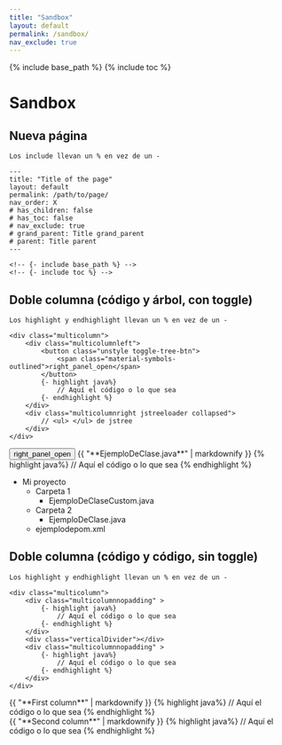 ```yaml
---
title: "Sandbox"
layout: default
permalink: /sandbox/
nav_exclude: true
---
```

{% include base_path %}
{% include toc %}

# Sandbox

## Nueva página

```
Los include llevan un % en vez de un -

---
title: "Title of the page"
layout: default
permalink: /path/to/page/
nav_order: X 
# has_children: false
# has_toc: false
# nav_exclude: true
# grand_parent: Title grand_parent
# parent: Title parent
---

<!-- {- include base_path %} -->
<!-- {- include toc %} -->
```

## Doble columna (código y árbol, con toggle)

```
Los highlight y endhighlight llevan un % en vez de un -

<div class="multicolumn">
    <div class="multicolumnleft">
        <button class="unstyle toggle-tree-btn">
            <span class="material-symbols-outlined">right_panel_open</span>
        </button>
        {- highlight java%}
            // Aquí el código o lo que sea
        {- endhighlight %}
    </div>
    <div class="multicolumnright jstreeloader collapsed">
        // <ul> </ul> de jstree
    </div>
</div>
```

<div class="multicolumn">
    <div class="multicolumnleft">
        <button class="unstyle toggle-tree-btn">
            <span class="material-symbols-outlined">right_panel_open</span>
        </button>
        {{ "**EjemploDeClase.java**"  | markdownify }}
        {% highlight java%}
            // Aquí el código o lo que sea
        {% endhighlight %}
    </div>
    <div class="multicolumnright jstreeloader collapsed">
        <ul>
            <li data-jstree='{"disabled":true, "opened":true, "icon":"{{ base_path }}/assets/jstree/fa-folder-open.svg"}'>
            Mi proyecto
            <ul>
                <li data-jstree='{"disabled":true, "icon":"{{ base_path }}/assets/jstree/fa-folder-open.svg"}'>
                Carpeta 1
                <ul>
                <li data-jstree='{"disabled":true, "icon":"{{ base_path }}/assets/jstree/fa-file.svg"}'>EjemploDeClaseCustom.java</li>
                </ul>
                </li>
                <li data-jstree='{"disabled":true, "icon":"{{ base_path }}/assets/jstree/fa-folder-open.svg"}'>
                Carpeta 2
                <ul>
                <li data-jstree='{"selected": true, "icon":"{{ base_path }}/assets/jstree/fa-file.svg"}'>EjemploDeClase.java</li>
                </ul>
                </li>
                <li data-jstree='{"disabled":true, "icon":"{{ base_path }}/assets/jstree/fa-file.svg"}'>ejemplodepom.xml</li>
            </ul>
            </li>
        </ul>
    </div>
</div>

## Doble columna (código y código, sin toggle)

```
Los highlight y endhighlight llevan un % en vez de un -

<div class="multicolumn">
    <div class="multicolumnnopadding" >
        {- highlight java%}
            // Aquí el código o lo que sea
        {- endhighlight %}
    </div>
    <div class="verticalDivider"></div>
    <div class="multicolumnnopadding" >
        {- highlight java%}
            // Aquí el código o lo que sea
        {- endhighlight %}
    </div>
</div>
```
<div class="multicolumn">
    <div class="multicolumnnopadding" >
        {{ "**First column**"  | markdownify }}
        {% highlight java%}
            // Aquí el código o lo que sea
        {% endhighlight %}
    </div>
    <div class="verticalDivider"></div>
    <div class="multicolumnnopadding" >
        {{ "**Second column**"  | markdownify }}
        {% highlight java%}
            // Aquí el código o lo que sea
        {% endhighlight %}
    </div>
</div>